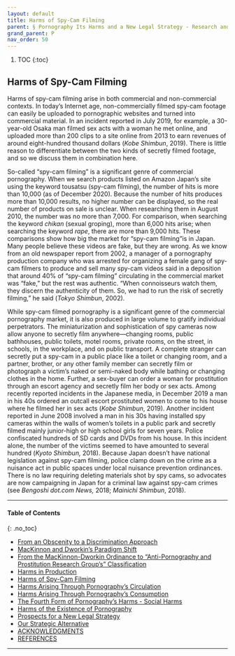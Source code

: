 ```yaml
---
layout: default
title: Harms of Spy-Cam Filming 
parent: § Pornography Its Harms and a New Legal Strategy - Research and Experience in Japan  
grand_parent: P 
nav_order: 50 
---
```

<style>
.dont-break-out {
  /* These are technically the same, but use both */
  overflow-wrap: break-word;
  word-wrap: break-word;

     -ms-word-break: break-all;
  /* This is the dangerous one in WebKit, as it breaks things wherever */
  word-break: break-all;
  /* Instead use this non-standard one: */
  word-break: break-word;
}

.youtube-container {
    position: relative;
    width: 100%;
    height: 0;
    padding-bottom: 56.25%;
}
.youtube-video {
    position: absolute;
    top: 0;
    left: 0;
    width: 100%;
    height: 100%;
}

</style>

<div class="dont-break-out" markdown="1">

1. TOC
{:toc}

## Harms of Spy-Cam Filming
Harms of spy-cam filming arise in both commercial and non-commercial contexts. In today’s Internet age, non-commercially filmed spy-cam footage can easily be uploaded to pornographic websites and turned into commercial material. In an incident reported in July 2019, for example, a 30-year-old Osaka man filmed sex acts with a woman he met online, and uploaded more than 200 clips to a site online from 2013 to earn revenues of around eight-hundred thousand dollars (*Kobe Shimbun*, 2019). There is little reason to differentiate between the two kinds of secretly filmed footage, and so we discuss them in combination here.

So-called “spy-cam filming” is a significant genre of commercial pornography. When we search products listed on Amazon Japan’s site using the keyword tousatsu (spy-cam filming), the number of hits is more than 10,000 (as of December 2020). Because the number of hits produces more than 10,000 results, no higher number can be displayed, so the real number of products on sale is unclear. When researching them in August 2010, the number was no more than 7,000. For comparison, when searching the keyword *chikan* (sexual groping), more than 6,000 hits arise; when searching the keyword *rape*, there are more than 9,000 hits. These comparisons show how big the market for “spy-cam filming”is in Japan. Many people believe these videos are fake, but they are wrong. As we know from an old newspaper report from 2002, a manager of a pornography production company who was arrested for organizing a female gang of spy-cam filmers to produce and sell many spy-cam videos said in a deposition that around 40% of “spy-cam filming” circulating in the commercial market was “fake,” but the rest was authentic. “When connoisseurs watch them, they discern the authenticity of them. So, we had to run the risk of secretly filming,” he said (*Tokyo Shimbun*, 2002).

While spy-cam filmed pornography is a significant genre of the commercial pornography market, it is also produced in large volume to gratify individual perpetrators. The miniaturization and sophistication of spy cameras now allow anyone to secretly film anywhere—changing rooms, public bathhouses, public toilets, motel rooms, private rooms, on the street, in schools, in the workplace, and on public transport. A complete stranger can secretly put a spy-cam in a public place like a toilet or changing room, and a partner, brother, or any other family member can secretly film or photograph a victim’s naked or semi-naked body while bathing or changing clothes in the home. Further, a sex-buyer can order a woman for prostitution through an escort agency and secretly film her body or sex acts. Among recently reported incidents in the Japanese media, in December 2019 a man in his 40s ordered an outcall escort prostituted women to come to his house where he filmed her in sex acts (*Kobe Shimbun*, 2019). Another incident reported in June 2008 involved a man in his 30s having installed spy cameras within the walls of women’s toilets in a public park and secretly filmed mainly junior-high or high school girls for seven years. Police confiscated hundreds of SD cards and DVDs from his house. In this incident alone, the number of the victims seemed to have amounted to several hundred (*Kyoto Shimbun,* 2018). Because Japan doesn’t have national legislation against spy-cam filming, police clamp down on the crime as a nuisance act in public spaces under local nuisance prevention ordinances. There is no law requiring deleting materials shot by spy cams, so advocates are now campaigning in Japan for a criminal law against spy-cam crimes (see *Bengoshi dot.com News,* 2018; *Mainichi Shimbun*, 2018).

***

#### Table of Contents
{: .no_toc}

<ul><li> <a href="/docs/pornography/Pornography-Its-Harms-and-a-New-Legal-Strategy-Research-and-Experience-in-Japan-1/">From an Obscenity to a Discrimination Approach</a></li><li> <a href="/docs/pornography/Pornography-Its-Harms-and-a-New-Legal-Strategy-Research-and-Experience-in-Japan-2/">MacKinnon and Dworkin’s Paradigm Shift</a></li><li> <a href="/docs/pornography/Pornography-Its-Harms-and-a-New-Legal-Strategy-Research-and-Experience-in-Japan-3/">From the MacKinnon-Dworkin Ordinance to “Anti-Pornography and Prostitution Research Group’s” Classification</a></li><li> <a href="/docs/pornography/Pornography-Its-Harms-and-a-New-Legal-Strategy-Research-and-Experience-in-Japan-4/">Harms in Production</a></li><li> <a href="/docs/pornography/Pornography-Its-Harms-and-a-New-Legal-Strategy-Research-and-Experience-in-Japan-5/">Harms of Spy-Cam Filming</a></li><li> <a href="/docs/pornography/Pornography-Its-Harms-and-a-New-Legal-Strategy-Research-and-Experience-in-Japan-6/">Harms Arising Through Pornography’s Circulation</a></li><li> <a href="/docs/pornography/Pornography-Its-Harms-and-a-New-Legal-Strategy-Research-and-Experience-in-Japan-7/">Harms Arising Through Pornography’s Consumption</a></li><li> <a href="/docs/pornography/Pornography-Its-Harms-and-a-New-Legal-Strategy-Research-and-Experience-in-Japan-8/">The Fourth Form of Pornography’s Harms - Social Harms</a></li><li> <a href="/docs/pornography/Pornography-Its-Harms-and-a-New-Legal-Strategy-Research-and-Experience-in-Japan-9/">Harms of the Existence of Pornography</a></li><li> <a href="/docs/pornography/Pornography-Its-Harms-and-a-New-Legal-Strategy-Research-and-Experience-in-Japan-10/">Prospects for a New Legal Strategy</a></li><li> <a href="/docs/pornography/Pornography-Its-Harms-and-a-New-Legal-Strategy-Research-and-Experience-in-Japan-11/">Our Strategic Alternative</a></li><li> <a href="/docs/pornography/Pornography-Its-Harms-and-a-New-Legal-Strategy-Research-and-Experience-in-Japan-12/">ACKNOWLEDGMENTS</a></li><li> <a href="/docs/pornography/Pornography-Its-Harms-and-a-New-Legal-Strategy-Research-and-Experience-in-Japan-13/">REFERENCES</a></li></ul>

***

</div>
